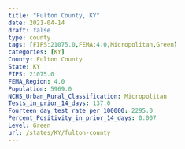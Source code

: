```yaml
---
title: "Fulton County, KY"
date: 2021-04-14
draft: false
type: county
tags: [FIPS:21075.0,FEMA:4.0,Micropolitan,Green]
categories: [KY]
County: Fulton County
State: KY
FIPS: 21075.0
FEMA_Region: 4.0
Population: 5969.0
NCHS_Urban_Rural_Classification: Micropolitan
Tests_in_prior_14_days: 137.0
Fourteen_day_test_rate_per_100000: 2295.0
Percent_Positivity_in_prior_14_days: 0.007
Level: Green
url: /states/KY/fulton-county
---
```



